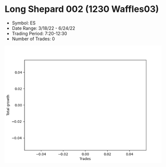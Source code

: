 # Long Shepard 002 (1230 Waffles03) 
- Symbol: ES
- Date Range: 3/18/22 - 6/24/22
- Trading Period: 7:20-12:30
- Number of Trades: 0

![Plot](LongShepard002(1230Waffles03)ES.png)


































